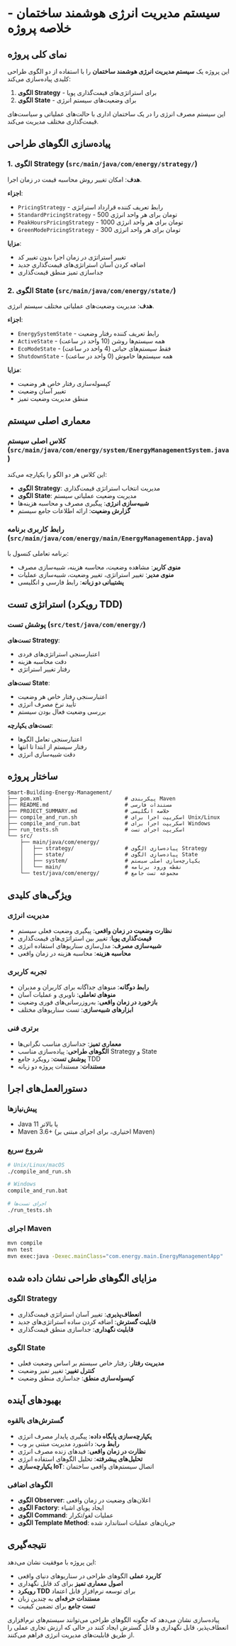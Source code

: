 # سیستم مدیریت انرژی هوشمند ساختمان - خلاصه پروژه

## نمای کلی پروژه

این پروژه یک **سیستم مدیریت انرژی هوشمند ساختمان** را با استفاده از دو الگوی طراحی کلیدی پیاده‌سازی می‌کند:
1. **الگوی Strategy** - برای استراتژی‌های قیمت‌گذاری پویا
2. **الگوی State** - برای وضعیت‌های سیستم انرژی

این سیستم مصرف انرژی را در یک ساختمان اداری با حالت‌های عملیاتی و سیاست‌های قیمت‌گذاری مختلف مدیریت می‌کند.

## پیاده‌سازی الگوهای طراحی

### 1. الگوی Strategy (`src/main/java/com/energy/strategy/`)

**هدف**: امکان تغییر روش محاسبه قیمت در زمان اجرا.

**اجزاء**:
- `PricingStrategy` - رابط تعریف کننده قرارداد استراتژی
- `StandardPricingStrategy` - 500 تومان برای هر واحد انرژی
- `PeakHoursPricingStrategy` - 1000 تومان برای هر واحد انرژی  
- `GreenModePricingStrategy` - 300 تومان برای هر واحد انرژی

**مزایا**:
- تغییر استراتژی در زمان اجرا بدون تغییر کد
- اضافه کردن آسان استراتژی‌های قیمت‌گذاری جدید
- جداسازی تمیز منطق قیمت‌گذاری

### 2. الگوی State (`src/main/java/com/energy/state/`)

**هدف**: مدیریت وضعیت‌های عملیاتی مختلف سیستم انرژی.

**اجزاء**:
- `EnergySystemState` - رابط تعریف کننده رفتار وضعیت
- `ActiveState` - همه سیستم‌ها روشن (10 واحد در ساعت)
- `EcoModeState` - فقط سیستم‌های حیاتی (4 واحد در ساعت)
- `ShutdownState` - همه سیستم‌ها خاموش (0 واحد در ساعت)

**مزایا**:
- کپسوله‌سازی رفتار خاص هر وضعیت
- تغییر آسان وضعیت
- منطق مدیریت وضعیت تمیز

## معماری اصلی سیستم

### کلاس اصلی سیستم (`src/main/java/com/energy/system/EnergyManagementSystem.java`)

این کلاس هر دو الگو را یکپارچه می‌کند:
- **الگوی Strategy**: مدیریت انتخاب استراتژی قیمت‌گذاری
- **الگوی State**: مدیریت وضعیت عملیاتی سیستم
- **شبیه‌سازی انرژی**: پیگیری مصرف و محاسبه هزینه‌ها
- **گزارش وضعیت**: ارائه اطلاعات جامع سیستم

### رابط کاربری برنامه (`src/main/java/com/energy/main/EnergyManagementApp.java`)

برنامه تعاملی کنسول با:
- **منوی کاربر**: مشاهده وضعیت، محاسبه هزینه، شبیه‌سازی مصرف
- **منوی مدیر**: تغییر استراتژی، تغییر وضعیت، شبیه‌سازی عملیات
- **پشتیبانی دو زبانه**: رابط فارسی و انگلیسی

## استراتژی تست (رویکرد TDD)

### پوشش تست (`src/test/java/com/energy/`)

**تست‌های Strategy**:
- اعتبارسنجی استراتژی‌های فردی
- دقت محاسبه هزینه
- رفتار تغییر استراتژی

**تست‌های State**:
- اعتبارسنجی رفتار خاص هر وضعیت
- تأیید نرخ مصرف انرژی
- بررسی وضعیت فعال بودن سیستم

**تست‌های یکپارچه**:
- اعتبارسنجی تعامل الگوها
- رفتار سیستم از ابتدا تا انتها
- دقت شبیه‌سازی انرژی

## ساختار پروژه

```
Smart-Building-Energy-Management/
├── pom.xml                          # پیکربندی Maven
├── README.md                        # مستندات فارسی
├── PROJECT_SUMMARY.md               # خلاصه انگلیسی
├── compile_and_run.sh               # اسکریپت اجرا برای Unix/Linux
├── compile_and_run.bat              # اسکریپت اجرا برای Windows
├── run_tests.sh                     # اسکریپت اجرای تست
└── src/
    ├── main/java/com/energy/
    │   ├── strategy/                # پیاده‌سازی الگوی Strategy
    │   ├── state/                   # پیاده‌سازی الگوی State
    │   ├── system/                  # یکپارچه‌سازی اصلی سیستم
    │   └── main/                    # نقطه ورود برنامه
    └── test/java/com/energy/        # مجموعه تست جامع
```

## ویژگی‌های کلیدی

### مدیریت انرژی
- **نظارت وضعیت در زمان واقعی**: پیگیری وضعیت فعلی سیستم
- **قیمت‌گذاری پویا**: تغییر بین استراتژی‌های قیمت‌گذاری
- **شبیه‌سازی مصرف**: مدل‌سازی سناریوهای استفاده انرژی
- **محاسبه هزینه**: محاسبه هزینه در زمان واقعی

### تجربه کاربری
- **رابط دوگانه**: منوهای جداگانه برای کاربران و مدیران
- **منوهای تعاملی**: ناوبری و عملیات آسان
- **بازخورد در زمان واقعی**: به‌روزرسانی‌های فوری وضعیت
- **ابزارهای شبیه‌سازی**: تست سناریوهای مختلف

### برتری فنی
- **معماری تمیز**: جداسازی مناسب نگرانی‌ها
- **الگوهای طراحی**: پیاده‌سازی مناسب Strategy و State
- **پوشش تست**: رویکرد جامع TDD
- **مستندات**: مستندات پروژه دو زبانه

## دستورالعمل‌های اجرا

### پیش‌نیازها
- Java 11 یا بالاتر
- Maven 3.6+ (اختیاری، برای اجرای مبتنی بر Maven)

### شروع سریع
```bash
# Unix/Linux/macOS
./compile_and_run.sh

# Windows
compile_and_run.bat

# اجرای تست‌ها
./run_tests.sh
```

### اجرای Maven
```bash
mvn compile
mvn test
mvn exec:java -Dexec.mainClass="com.energy.main.EnergyManagementApp"
```

## مزایای الگوهای طراحی نشان داده شده

### الگوی Strategy
- **انعطاف‌پذیری**: تغییر آسان استراتژی قیمت‌گذاری
- **قابلیت گسترش**: اضافه کردن ساده استراتژی‌های جدید
- **قابلیت نگهداری**: جداسازی منطق قیمت‌گذاری

### الگوی State
- **مدیریت رفتار**: رفتار خاص سیستم بر اساس وضعیت فعلی
- **کنترل تغییر**: تغییر تمیز وضعیت
- **کپسوله‌سازی منطق**: جداسازی منطق وضعیت

## بهبودهای آینده

### گسترش‌های بالقوه
- **یکپارچه‌سازی پایگاه داده**: پیگیری پایدار مصرف انرژی
- **رابط وب**: داشبورد مدیریت مبتنی بر وب
- **نظارت در زمان واقعی**: فیدهای زنده مصرف انرژی
- **تحلیل‌های پیشرفته**: تحلیل الگوهای استفاده انرژی
- **یکپارچه‌سازی IoT**: اتصال سیستم‌های واقعی ساختمان

### الگوهای اضافی
- **الگوی Observer**: اعلان‌های وضعیت در زمان واقعی
- **الگوی Factory**: ایجاد پویای اشیاء
- **الگوی Command**: عملیات لغو/تکرار
- **الگوی Template Method**: جریان‌های عملیات استاندارد شده

## نتیجه‌گیری

این پروژه با موفقیت نشان می‌دهد:
- **کاربرد عملی** الگوهای طراحی در سناریوهای دنیای واقعی
- **اصول معماری تمیز** برای کد قابل نگهداری
- **رویکرد TDD** برای توسعه نرم‌افزار قابل اعتماد
- **مستندات حرفه‌ای** به چندین زبان
- **تست جامع** برای تضمین کیفیت

پیاده‌سازی نشان می‌دهد که چگونه الگوهای طراحی می‌توانند سیستم‌های نرم‌افزاری انعطاف‌پذیر، قابل نگهداری و قابل گسترش ایجاد کنند در حالی که ارزش تجاری عملی را از طریق قابلیت‌های مدیریت انرژی فراهم می‌کنند.
